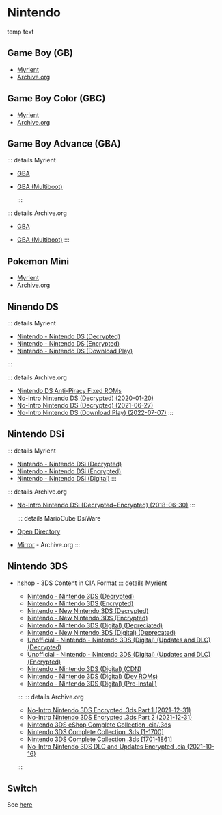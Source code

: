 # Nintendo

temp text

## Game Boy (GB)

- [Myrient](https://myrient.erista.me/files/No-Intro/Nintendo%20-%20Game%20Boy/)
- [Archive.org]()

## Game Boy Color (GBC)

- [Myrient](https://myrient.erista.me/files/No-Intro/Nintendo%20-%20Game%20Boy%20Color/)
- [Archive.org]()

## Game Boy Advance (GBA)

::: details Myrient

- [GBA](https://myrient.erista.me/files/No-Intro/Nintendo%20-%20Game%20Boy%20Advance/)
- [GBA (Multiboot)](<https://myrient.erista.me/files/No-Intro/Nintendo%20-%20Game%20Boy%20Advance%20(Multiboot)/>)

  :::

::: details Archive.org

- [GBA](https://archive.org/download/ni-roms/roms/Nintendo%20-%20Game%20Boy%20Advance.zip/)

- [GBA (Multiboot)](https://archive.org/download/ni-roms/roms/Nintendo%20-%20Game%20Boy%20Advance%20%28Multiboot%29.zip/)
  :::

## Pokemon Mini

- [Myrient](https://myrient.erista.me/files/No-Intro/Nintendo%20-%20Pokemon%20Mini/)
- [Archive.org](https://archive.org/download/ni-roms/roms/Nintendo%20-%20Pokemon%20Mini.zip/)

## Ninendo DS

::: details Myrient

- [Nintendo - Nintendo DS (Decrypted)](<https://myrient.erista.me/files/No-Intro/Nintendo%20-%20Nintendo%20DS%20(Decrypted)/>)
- [Nintendo - Nintendo DS (Encrypted)](<https://myrient.erista.me/files/No-Intro/Nintendo%20-%20Nintendo%20DS%20(Encrypted)/>)
- [Nintendo - Nintendo DS (Download Play)](<https://myrient.erista.me/files/No-Intro/Nintendo%20-%20Nintendo%20DS%20(Download%20Play)/>)

:::

::: details Archive.org

- [Nintendo DS Anti-Piracy Fixed ROMs](https://archive.org/download/nds_apfix/apfix/)
- [No-Intro Nintendo DS (Decrypted) (2020-01-20)](https://archive.org/download/noIntroNintendoDsDecrypted2020Jan20)
- [No-Intro Nintendo DS (Decrypted) (2021-06-27)](https://archive.org/download/no-ndsdec2021)
- [No-Intro Nintendo DS (Download Play) (2022-07-07)](https://archive.org/details/no-intro-nintendo-nintendo-ds-download-play_202207)
  :::

## Nintendo DSi

::: details Myrient

- [Nintendo - Nintendo DSi (Decrypted)](<https://myrient.erista.me/files/No-Intro/Nintendo%20-%20Nintendo%20DSi%20(Decrypted)/>)
- [Nintendo - Nintendo DSi (Encrypted)](<https://myrient.erista.me/files/No-Intro/Nintendo%20-%20Nintendo%20DSi%20(Encrypted)/>)
- [Nintendo - Nintendo DSi (Digital)](<https://myrient.erista.me/files/No-Intro/Nintendo%20-%20Nintendo%20DSi%20(Digital)/>)
  :::

::: details Archive.org

- [No-Intro Nintendo DSi (Decrypted+Encrypted) (2018-06-30)](https://archive.org/download/No-Intro_Nintendo_DSi_2018-06-30)
  :::

  ::: details MarioCube
  DsiWare

- [Open Directory](https://repo.mariocube.com/DSiWare/)
- [Mirror](https://archive.org/download/MarioCubeLite/DSiWare/) - Archive.org
  :::

## Nintendo 3DS

- [hshop](https://hshop.erista.me/) - 3DS Content in CIA Format
  ::: details Myrient

  - [Nintendo - Nintendo 3DS (Decrypted)](<https://myrient.erista.me/files/No-Intro/Nintendo%20-%20Nintendo%203DS%20(Decrypted)/>)
  - [Nintendo - Nintendo 3DS (Encrypted)](<https://myrient.erista.me/files/No-Intro/Nintendo%20-%20Nintendo%203DS%20(Encrypted)/>)
  - [Nintendo - New Nintendo 3DS (Decrypted)](<https://myrient.erista.me/files/No-Intro/Nintendo%20-%20New%20Nintendo%203DS%20(Decrypted)/>)
  - [Nintendo - New Nintendo 3DS (Encrypted)](<https://myrient.erista.me/files/No-Intro/Nintendo%20-%20New%20Nintendo%203DS%20(Encrypted)/>)
  - [Nintendo - Nintendo 3DS (Digital) (Depreciated)](<https://myrient.erista.me/files/No-Intro/Nintendo%20-%20Nintendo%203DS%20(Digital)%20(Deprecated)/>)
  - [Nintendo - New Nintendo 3DS (Digital) (Deprecated)](<https://myrient.erista.me/files/No-Intro/Nintendo%20-%20New%20Nintendo%203DS%20(Digital)%20(Deprecated)/>)
  - [Unofficial - Nintendo - Nintendo 3DS (Digital) (Updates and DLC) (Decrypted)](<https://myrient.erista.me/files/No-Intro/Unofficial%20-%20Nintendo%20-%20Nintendo%203DS%20(Digital)%20(Updates%20and%20DLC)%20(Decrypted)/>)
  - [Unofficial - Nintendo - Nintendo 3DS (Digital) (Updates and DLC) (Encrypted)](<https://myrient.erista.me/files/No-Intro/Unofficial%20-%20Nintendo%20-%20Nintendo%203DS%20(Digital)%20(Updates%20and%20DLC)%20(Encrypted)/>)
  - [Nintendo - Nintendo 3DS (Digital) (CDN)](<https://myrient.erista.me/files/No-Intro/Nintendo%20-%20Nintendo%203DS%20(Digital)%20(CDN)/>)
  - [Nintendo - Nintendo 3DS (Digital) (Dev ROMs)](<https://myrient.erista.me/files/No-Intro/Nintendo%20-%20Nintendo%203DS%20(Digital)%20(Dev%20ROMs)/>)
  - [Nintendo - Nintendo 3DS (Digital) (Pre-Install)](<https://myrient.erista.me/files/No-Intro/Nintendo%20-%20Nintendo%203DS%20(Digital)%20(Pre-Install)/>)

  :::
  ::: details Archive.org

  - [No-Intro Nintendo 3DS Encrypted .3ds Part 1 (2021-12-31)](https://archive.org/download/3ds-main-encrypted)
  - [No-Intro Nintendo 3DS Encrypted .3ds Part 2 (2021-12-31)](https://archive.org/download/3ds-main-encrypted-p2)
  - [Nintendo 3DS eShop Complete Collection .cia/.3ds](https://archive.org/download/nintendo-3ds-eshop-complete-collection)
  - [Nintendo 3DS Complete Collection .3ds [1-1700]](https://archive.org/download/nintendo-3ds-complete-collection)
  - [Nintendo 3DS Complete Collection .3ds [1701-1861]](https://archive.org/download/nintendo-3ds-complete-collection-pt2)
  - [No-Intro Nintendo 3DS DLC and Updates Encrypted .cia (2021-10-16)](https://archive.org/download/3ds-dlc-and-updates-encrypted)

  :::

## Switch

See [here](/Consoles/nintendo/#switch)
